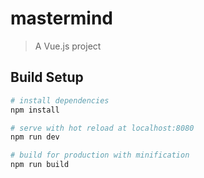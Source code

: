 # mastermind

> A Vue.js project

## Build Setup

``` bash
# install dependencies
npm install

# serve with hot reload at localhost:8080
npm run dev

# build for production with minification
npm run build
